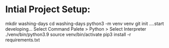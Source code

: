 # Intial Project Setup:
mkdir washing-days
cd washing-days
python3 -m venv venv
git init
....start developing...
Select Command Palete > Python > Select Interpreter ./venv/bin/python3.9
source venv/bin/activate
pip3 install -r requirements.txt